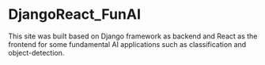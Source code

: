 # DjangoReact_FunAI
This site was built based on Django framework as backend and React as the frontend for some fundamental AI applications such as classification and object-detection.
